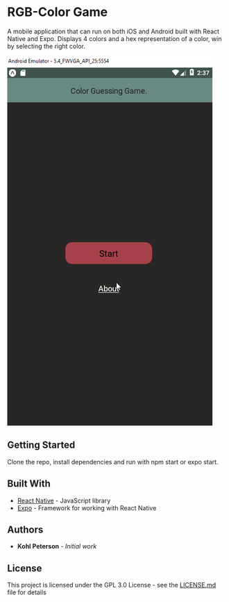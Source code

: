 # RGB-Color Game

A mobile application that can run on both iOS and Android built with React Native and Expo. Displays 4 colors and a hex representation of a color, win by selecting the right color.

<img src="/assets/demo.gif"></img>

## Getting Started

Clone the repo, install dependencies and run with npm start or expo start.

## Built With

* [React Native](https://facebook.github.io/react-native/) - JavaScript library
* [Expo](https://expo.io/) - Framework for working with React Native

## Authors

* **Kohl Peterson** - *Initial work* 

## License

This project is licensed under the GPL 3.0 License - see the [LICENSE.md](LICENSE.md) file for details
